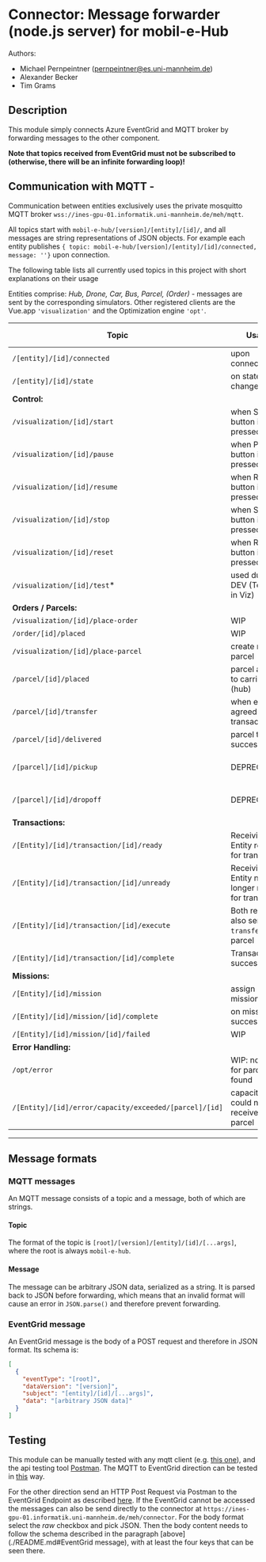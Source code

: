# Connector: Message forwarder (node.js server) for mobil-e-Hub
Authors:
- Michael Pernpeintner (pernpeintner@es.uni-mannheim.de)
- Alexander Becker
- Tim Grams

## Description
This module simply connects Azure EventGrid and MQTT broker by forwarding messages to the other component. 

**Note that topics received from EventGrid must not be subscribed to (otherwise, there will be an infinite forwarding loop)!**

## Communication with MQTT -
Communication between entities exclusively uses the private mosquitto MQTT broker `wss://ines-gpu-01.informatik.uni-mannheim.de/meh/mqtt`.

All topics start with `mobil-e-hub/[version]/[entity]/[id]/`, and all messages are string representations of JSON objects.
For example each entity publishes `{ topic: mobil-e-hub/[version]/[entity]/[id]/connected, message: ''}` upon connection.

The following table lists all currently used topics in this project with short explanations on their usage

Entities comprise: *Hub, Drone, Car, Bus, Parcel, (Order)* - messages are sent by the corresponding simulators.
Other registered clients are the Vue.app `'visualization'` and the Optimization engine `'opt'`.


| Topic | Usage | Sender | Receiver | Payload (json) | Notes |
|---	|---	|--- |--- |--- |--- |
| `/[entity]/[id]/connected` | upon connection | Entity | all | | <!-- TODO double check: really used? or only state send? -->
| `/[entity]/[id]/state` | on state change | Entity | all | Entity Object |
| **Control:** | | | | |
| `/visualization/[id]/start` | when Start button is pressed in Viz | viz | all | - |
| `/visualization/[id]/pause` | when Pause button is pressed in Viz	| viz | all | - | 
| `/visualization/[id]/resume`  	| when Resume button is pressed in Viz 	| viz | all | - | 
| `/visualization/[id]/stop`	| when Stop button is pressed in Viz 	| viz | all | - |
| `/visualization/[id]/reset`	| when Reset button is pressed in Viz 	| viz | all | - |
| `/visualization/[id]/test`*	| used during DEV (Test Btn in Viz) | viz | all | - |
| **Orders / Parcels:**| | | | |
| `/visualization/[id]/place-order`  | WIP	| viz | ParcelSimulator | - | 
| `/order/[id]/placed`  | WIP	| ParcelSimulator | Entity, opt | - |
| `/visualization/[id]/place-parcel` | create new parcel  | viz | ParcelSimulator | Parcel Object | 
| `/parcel/[id]/placed` | parcel added to carrier (hub)  | ParcelSimulator | Entity, opt | Parcel Object |
| `/parcel/[id]/transfer` | when entities agreed on transaction | Entity | Parcel | Entity (Receiver) | success triggers `from/parcel/[id]/delivered` | 
| `/parcel/[id]/delivered` | parcel transfer success | Parcel | (Entity), opt | Parcel Object |  | <!-- TODO currently: only used by opt_engine--> 
| `/[parcel]/[id]/pickup` | DEPRECATED?	| Entity | Parcel | Entity Object (Carrier) |
| `/[parcel]/[id]/dropoff` | DEPRECATED? | Entity | Parcel | Entity Object (Carrier)  |
| **Transactions:** | | | | |
| `/[Entity]/[id]/transaction/[id]/ready`  	| Receiving Entity ready for transaction	| Entity (Receiver) | Entity (Giver)| - |
| `/[Entity]/[id]/transaction/[id]/unready`  	| Receiving Entity no longer ready for transaction | Entity (Receiver) | Entity (Giver), (Opt) | - |
| `/[Entity]/[id]/transaction/[id]/execute`  | Both ready, also sends `transfer` to parcel | Entity (Giver) | Entity (Receiver) | - | only send if `.../ready` was received |
| `/[Entity]/[id]/transaction/[id]/complete` | Transaction success | Entity (Receiver) | Entity (Giver) | - | |
| **Missions:** | | | | |
| `/[Entity]/[id]/mission` | assign new mission | opt | Entity | Mission Object | |
| `/[Entity]/[id]/mission/[id]/complete` | on mission success | Entity | all, opt | - | |
| `/[Entity]/[id]/mission/[id]/failed`	| WIP | Entity | all, opt| -  |  *not implemented yet* |
| **Error Handling:** | | | | |
| `/opt/error` | WIP: no route for parcel found | opt | viz | Parcel Object | |
| `/[Entity]/[id]/error/capacity/exceeded/[parcel]/[id]` | capacity full, could not receive new parcel | Entity | viz, opt | Entity Object | |
---


## Message formats
### MQTT messages
An MQTT message consists of a topic and a message, both of which are strings.
#### Topic
The format of the topic is `[root]/[version]/[entity]/[id]/[...args]`, where the root is always `mobil-e-hub`.

#### Message
The message can be arbitrary JSON data, serialized as a string. It is parsed back to JSON before forwarding, which means that an invalid format will cause an error in `JSON.parse()` and therefore prevent forwarding.


### EventGrid message
An EventGrid message is the body of a POST request and therefore in JSON format. Its schema is:

```json
[
  {
    "eventType": "[root]",
    "dataVersion": "[version]",
    "subject": "[entity]/[id]/[...args]",
    "data": "[arbitrary JSON data]"
  }
]
```

## Testing

This module can be manually tested with any mqtt client (e.g. [this one](http://www.hivemq.com/demos/websocket-client/)), and the api testing tool [Postman](https://www.postman.com).
The MQTT to EventGrid direction can be tested in [this](../README.md#Testing) way. 

For the other direction send an HTTP Post Request via Postman to the EventGrid Endpoint as described [here](https://social.technet.microsoft.com/wiki/contents/articles/53692.azure-eventgrid-submitting-from-postman-to-custom-topic.aspx). 
If the EventGrid cannot be accessed the messages can also be send directly to the connector at ``https://ines-gpu-01.informatik.uni-mannheim.de/meh/connector``. 
For the body format select the *raw* checkbox and pick JSON.
Then the body content needs to follow the schema described in the paragraph [above](./README.md#EventGrid message), with at least the four keys that can be seen there.
